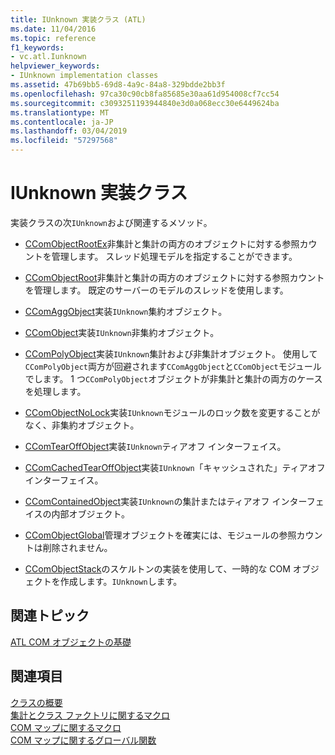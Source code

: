 ```yaml
---
title: IUnknown 実装クラス (ATL)
ms.date: 11/04/2016
ms.topic: reference
f1_keywords:
- vc.atl.Iunknown
helpviewer_keywords:
- IUnknown implementation classes
ms.assetid: 47b69bb5-69d8-4a9c-84a8-329bdde2bb3f
ms.openlocfilehash: 97ca30c90cb8fa85685e30aa61d954008cf7cc54
ms.sourcegitcommit: c3093251193944840e3d0a068ecc30e6449624ba
ms.translationtype: MT
ms.contentlocale: ja-JP
ms.lasthandoff: 03/04/2019
ms.locfileid: "57297568"
---
```

# <a name="iunknown-implementation-classes"></a>IUnknown 実装クラス

実装クラスの次`IUnknown`および関連するメソッド。

- [CComObjectRootEx](../atl/reference/ccomobjectrootex-class.md)非集計と集計の両方のオブジェクトに対する参照カウントを管理します。 スレッド処理モデルを指定することができます。

- [CComObjectRoot](../atl/reference/ccomobjectroot-class.md)非集計と集計の両方のオブジェクトに対する参照カウントを管理します。 既定のサーバーのモデルのスレッドを使用します。

- [CComAggObject](../atl/reference/ccomaggobject-class.md)実装`IUnknown`集約オブジェクト。

- [CComObject](../atl/reference/ccomobject-class.md)実装`IUnknown`非集約オブジェクト。

- [CComPolyObject](../atl/reference/ccompolyobject-class.md)実装`IUnknown`集計および非集計オブジェクト。 使用して`CComPolyObject`両方が回避されます`CComAggObject`と`CComObject`モジュールでします。 1 つ`CComPolyObject`オブジェクトが非集計と集計の両方のケースを処理します。

- [CComObjectNoLock](../atl/reference/ccomobjectnolock-class.md)実装`IUnknown`モジュールのロック数を変更することがなく、非集約オブジェクト。

- [CComTearOffObject](../atl/reference/ccomtearoffobject-class.md)実装`IUnknown`ティアオフ インターフェイス。

- [CComCachedTearOffObject](../atl/reference/ccomcachedtearoffobject-class.md)実装`IUnknown`「キャッシュされた」ティアオフ インターフェイス。

- [CComContainedObject](../atl/reference/ccomcontainedobject-class.md)実装`IUnknown`の集計またはティアオフ インターフェイスの内部オブジェクト。

- [CComObjectGlobal](../atl/reference/ccomobjectglobal-class.md)管理オブジェクトを確実には、モジュールの参照カウントは削除されません。

- [CComObjectStack](../atl/reference/ccomobjectstack-class.md)のスケルトンの実装を使用して、一時的な COM オブジェクトを作成します。`IUnknown`します。

## <a name="related-articles"></a>関連トピック

[ATL COM オブジェクトの基礎](../atl/fundamentals-of-atl-com-objects.md)

## <a name="see-also"></a>関連項目

[クラスの概要](../atl/atl-class-overview.md)<br/>
[集計とクラス ファクトリに関するマクロ](../atl/reference/aggregation-and-class-factory-macros.md)<br/>
[COM マップに関するマクロ](../atl/reference/com-map-macros.md)<br/>
[COM マップに関するグローバル関数](../atl/reference/com-map-global-functions.md)
